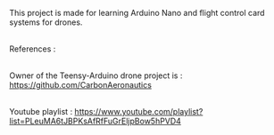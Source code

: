 This project is made for learning Arduino Nano and flight control card systems for drones. <br /> <br />

References : <br /> <br />

  Owner of the Teensy-Arduino drone project is : https://github.com/CarbonAeronautics <br /> <br />
  
  Youtube playlist : https://www.youtube.com/playlist?list=PLeuMA6tJBPKsAfRfFuGrEljpBow5hPVD4




